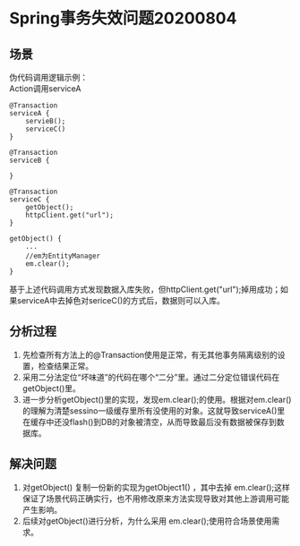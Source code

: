 # Spring事务失效问题20200804

## 场景
伪代码调用逻辑示例：  
Action调用serviceA

```
@Transaction
serviceA {
    servieB();
    serviceC()
}

@Transaction
serviceB {
    
}

@Transaction
serviceC {
    getObject();
    httpClient.get("url");
}

getObject() {
    ...
    //em为EntityManager
    em.clear();
}
```
基于上述代码调用方式发现数据入库失败，但httpClient.get("url");掉用成功；如果serviceA中去掉色对sericeC()的方式后，数据则可以入库。

## 分析过程

1. 先检查所有方法上的@Transaction使用是正常，有无其他事务隔离级别的设置，检查结果正常。
2. 采用二分法定位“坏味道”的代码在哪个“二分”里。通过二分定位错误代码在getObject()里。
3. 进一步分析getObject()里的实现，发现em.clear();的使用。根据对em.clear()的理解为清楚sessino一级缓存里所有没使用的对象。这就导致serviceA()里在缓存中还没flash()到DB的对象被清空，从而导致最后没有数据被保存到数据库。

## 解决问题

1. 对getObject() 复制一份新的实现为getObject1() ，其中去掉 em.clear();这样保证了场景代码正确实行，也不用修改原来方法实现导致对其他上游调用可能产生影响。
2. 后续对getObject()进行分析，为什么采用 em.clear();使用符合场景使用需求。
